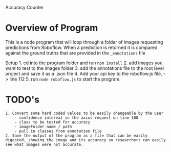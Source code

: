 
Accuracy Counter

# Overview of Program
This is a node program that will loop through a folder of images requesting predictions from Roboflow. When a prediction is returned it is compared against the ground truths that are provided in the ```_annotations``` file

Setup
    1. cd into the program folder and run ```npm install```
    2. add images you want to test to the images folder
    3. add the annotations file to the root level project and save it as a .json file
    4. Add your api key to the roboflow.js file, -> line 112
    5. run ```node roboflow.js``` to start the program. 



# TODO's

    1. Convert some hard coded values to be easily changeable by the user
        - confidence interval in the axios request on line 108
        - class to be tested for accuracy 
        - imageFolder name / path
        - pull in classes from annotation file
    2. Save the output of the program as a file that can be easily digested, showing the image and its accuracy so researchers can easily see what images were not accurate.
    